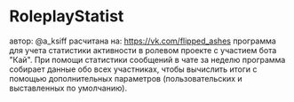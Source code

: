 # RoleplayStatist

автор: @a_ksiff
расчитана на: https://vk.com/flipped_ashes
программа для учета статистики активности в ролевом проекте с участием бота "Кай".
При помощи статистики сообщений в чате за неделю программа собирает данные обо всех участниках, 
чтобы вычислить итоги с помощью дополнительных параметров (пользовательских и выставленных по умолчанию).
